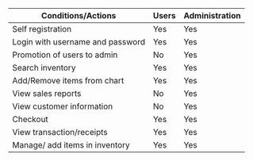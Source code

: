 
| Conditions/Actions     |  Users | Administration| 
|------------------------|--------|----------------|
| Self registration      |   Yes    |        Yes      |
| Login with username and password|   Yes    |        Yes       |
| Promotion of users to  admin |   No    |        Yes       |
| Search inventory       |   Yes    |        Yes       |
| Add/Remove items from chart |   Yes   |        Yes       |
| View sales reports     |   No    |        Yes       | 
| View customer information         |   No    |        Yes      |
| Checkout                          |   Yes | Yes | 
| View transaction/receipts | Yes |Yes | 
| Manage/ add items in inventory| Yes | Yes | 

          
